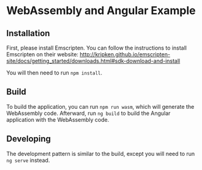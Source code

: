 # WebAssembly and Angular Example

## Installation
First, please install Emscripten. You can follow the instructions to install Emscripten on their website: http://kripken.github.io/emscripten-site/docs/getting_started/downloads.html#sdk-download-and-install

You will then need to run `npm install`.

## Build
To build the application, you can run `npm run wasm`, which will generate the WebAssembly code.
Afterward, run `ng build` to build the Angular application with the WebAssembly code.

## Developing
The development pattern is similar to the build, except you will need to run `ng serve` instead.
